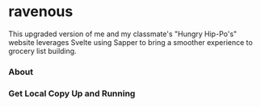 # ravenous

This upgraded version of me and my classmate's "Hungry Hip-Po's" website leverages Svelte using Sapper to bring a smoother experience to grocery list building.

### About

### Get Local Copy Up and Running